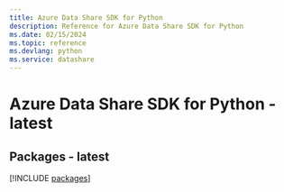```yaml
---
title: Azure Data Share SDK for Python
description: Reference for Azure Data Share SDK for Python
ms.date: 02/15/2024
ms.topic: reference
ms.devlang: python
ms.service: datashare
---
```

# Azure Data Share SDK for Python - latest
## Packages - latest
[!INCLUDE [packages](data-share-index.md)]